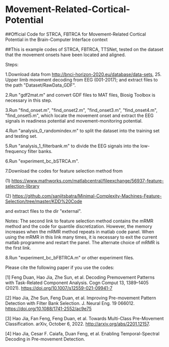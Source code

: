 # Movement-Related-Cortical-Potential
##Official Code for STRCA, FBTRCA for Movement-Related Cortical Potential in the Brain-Computer Interface context

##This is example codes of STRCA, FBTRCA, TTSNet, tested on the dataset that the movement onsets have been located and aligned.

Steps:

1.Download data from http://bnci-horizon-2020.eu/database/data-sets, 25. Upper limb movement decoding from EEG (001-2017); and extract files to the path "Dataset/RawData_GDF".

2.Run "gdf2mat.m" and convert GDF files to MAT files, Biosig Toolbox is necessary in this step.

3.Run "find_onset.m", "find_onset2.m", "find_onset3.m", "find_onset4.m", "find_onset5.m", which locate the movement onset and extract the EEG signals in readiness potential and movement-monitoring potential.

4.Run "analysis_0_randomindex.m" to split the dataset into the training set and testing set.

5.Run "analysis_1_filterbank.m" to divide the EEG signals into the low-frequency filter banks.

6.Run "experiment_bc_bSTRCA.m".

7.Download the codes for feature selection method from 

  (1) https://www.mathworks.com/matlabcentral/fileexchange/56937-feature-selection-library
  
  (2) https://github.com/sanjitsbatra/Minimal-Complexity-Machines-Feature-Selection/tree/master/KDD%20Code
  
  and extract files to the dir "external".

Notes: The second link to feature selection method contains the mRMR method and the code for quantile discretization. However, the memory increases when the mRMR method repeats in matlab code panel. When using the mRMR in this link many times, it is necessary to exit the current matlab programme and restart the panel. The alternate choice of mRMR is the first link.

8.Run "experiment_bc_bFBTRCA.m" or other experiment files.

Please cite the following paper if you use the codes:

[1] Feng Duan, Hao Jia, Zhe Sun, et al. Decoding Premovement Patterns with Task-Related Component Analysis. Cogn Comput 13, 1389–1405 (2021). https://doi.org/10.1007/s12559-021-09941-7

[2] Hao Jia, Zhe Sun, Feng Duan, et al. Improving Pre-movement Pattern Detection with Filter Bank Selection. J. Neural Eng. 19 066012. https://doi.org/10.1088/1741-2552/ac9e75

[3] Hao Jia, Fan Feng, Feng Duan, et al. Towards Multi-Class Pre-Movement Classification. arXiv, October 6, 2022. http://arxiv.org/abs/2201.12157.


[4] Hao Jia, Cesar F. Caiafa, Duan Feng, et al. Enabling Temporal-Spectral Decoding in Pre-movement Detection.
